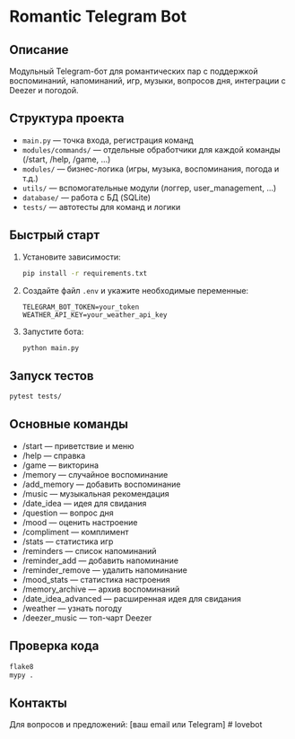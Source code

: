 # Romantic Telegram Bot

## Описание

Модульный Telegram-бот для романтических пар с поддержкой воспоминаний, напоминаний, игр, музыки, вопросов дня, интеграции с Deezer и погодой.

## Структура проекта

- `main.py` — точка входа, регистрация команд
- `modules/commands/` — отдельные обработчики для каждой команды (/start, /help, /game, ...)
- `modules/` — бизнес-логика (игры, музыка, воспоминания, погода и т.д.)
- `utils/` — вспомогательные модули (логгер, user_management, ...)
- `database/` — работа с БД (SQLite)
- `tests/` — автотесты для команд и логики

## Быстрый старт

1. Установите зависимости:
   ```bash
   pip install -r requirements.txt
   ```
2. Создайте файл `.env` и укажите необходимые переменные:
   ```env
   TELEGRAM_BOT_TOKEN=your_token
   WEATHER_API_KEY=your_weather_api_key
   ```
3. Запустите бота:
   ```bash
   python main.py
   ```

## Запуск тестов

```bash
pytest tests/
```

## Основные команды

- /start — приветствие и меню
- /help — справка
- /game — викторина
- /memory — случайное воспоминание
- /add_memory — добавить воспоминание
- /music — музыкальная рекомендация
- /date_idea — идея для свидания
- /question — вопрос дня
- /mood — оценить настроение
- /compliment — комплимент
- /stats — статистика игр
- /reminders — список напоминаний
- /reminder_add — добавить напоминание
- /reminder_remove — удалить напоминание
- /mood_stats — статистика настроения
- /memory_archive — архив воспоминаний
- /date_idea_advanced — расширенная идея для свидания
- /weather — узнать погоду
- /deezer_music — топ-чарт Deezer

## Проверка кода

```bash
flake8
mypy .
```

## Контакты

Для вопросов и предложений: [ваш email или Telegram] #   l o v e b o t  
 